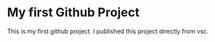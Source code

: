 # My first Github Project
This is my first github project. I published this project directly from vsc.